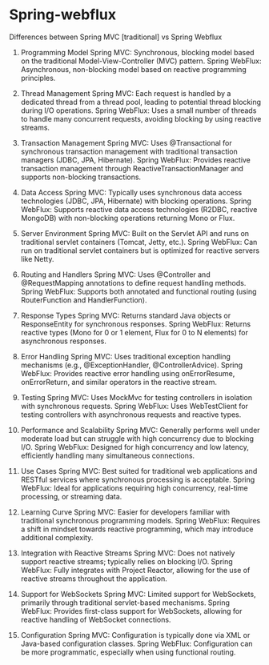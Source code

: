 # Spring-webflux
Differences between Spring MVC [traditional] vs Spring Webflux

1. Programming Model
Spring MVC: Synchronous, blocking model based on the traditional Model-View-Controller (MVC) pattern.
Spring WebFlux: Asynchronous, non-blocking model based on reactive programming principles.

2. Thread Management
Spring MVC: Each request is handled by a dedicated thread from a thread pool, leading to potential thread blocking during I/O operations.
Spring WebFlux: Uses a small number of threads to handle many concurrent requests, avoiding blocking by using reactive streams.

3. Transaction Management
Spring MVC: Uses @Transactional for synchronous transaction management with traditional transaction managers (JDBC, JPA, Hibernate).
Spring WebFlux: Provides reactive transaction management through ReactiveTransactionManager and supports non-blocking transactions.

4. Data Access
Spring MVC: Typically uses synchronous data access technologies (JDBC, JPA, Hibernate) with blocking operations.
Spring WebFlux: Supports reactive data access technologies (R2DBC, reactive MongoDB) with non-blocking operations returning Mono or Flux.

5. Server Environment
Spring MVC: Built on the Servlet API and runs on traditional servlet containers (Tomcat, Jetty, etc.).
Spring WebFlux: Can run on traditional servlet containers but is optimized for reactive servers like Netty.

6. Routing and Handlers
Spring MVC: Uses @Controller and @RequestMapping annotations to define request handling methods.
Spring WebFlux: Supports both annotated and functional routing (using RouterFunction and HandlerFunction).

7. Response Types
Spring MVC: Returns standard Java objects or ResponseEntity for synchronous responses.
Spring WebFlux: Returns reactive types (Mono for 0 or 1 element, Flux for 0 to N elements) for asynchronous responses.

8. Error Handling
Spring MVC: Uses traditional exception handling mechanisms (e.g., @ExceptionHandler, @ControllerAdvice).
Spring WebFlux: Provides reactive error handling using onErrorResume, onErrorReturn, and similar operators in the reactive stream.

9. Testing
Spring MVC: Uses MockMvc for testing controllers in isolation with synchronous requests.
Spring WebFlux: Uses WebTestClient for testing controllers with asynchronous requests and reactive types.

10. Performance and Scalability
Spring MVC: Generally performs well under moderate load but can struggle with high concurrency due to blocking I/O.
Spring WebFlux: Designed for high concurrency and low latency, efficiently handling many simultaneous connections.

11. Use Cases
Spring MVC: Best suited for traditional web applications and RESTful services where synchronous processing is acceptable.
Spring WebFlux: Ideal for applications requiring high concurrency, real-time processing, or streaming data.

12. Learning Curve
Spring MVC: Easier for developers familiar with traditional synchronous programming models.
Spring WebFlux: Requires a shift in mindset towards reactive programming, which may introduce additional complexity.

13. Integration with Reactive Streams
Spring MVC: Does not natively support reactive streams; typically relies on blocking I/O.
Spring WebFlux: Fully integrates with Project Reactor, allowing for the use of reactive streams throughout the application.

14. Support for WebSockets
Spring MVC: Limited support for WebSockets, primarily through traditional servlet-based mechanisms.
Spring WebFlux: Provides first-class support for WebSockets, allowing for reactive handling of WebSocket connections.

15. Configuration
Spring MVC: Configuration is typically done via XML or Java-based configuration classes.
Spring WebFlux: Configuration can be more programmatic, especially when using functional routing.
